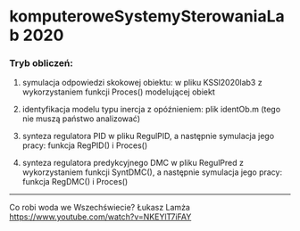 ﻿# komputeroweSystemySterowaniaLab 2020
 
### Tryb obliczeń:

1. symulacja odpowiedzi skokowej obiektu: w pliku KSSl2020lab3 z wykorzystaniem funkcji Proces()  modelującej obiekt

2. identyfikacja modelu typu inercja z opóźnieniem: plik identOb.m (tego nie muszą państwo analizować)

3. synteza regulatora PID w pliku RegulPID, a następnie symulacja jego pracy: funkcja RegPID() i Proces()

4. synteza regulatora predykcyjnego DMC w pliku RegulPred z wykorzystaniem funkcji SyntDMC(), a następnie symulacja jego pracy: funkcja RegDMC() i Proces()

---------------------
 
Co robi woda we Wszechświecie? Łukasz Lamża https://www.youtube.com/watch?v=NKEYlT7iFAY
